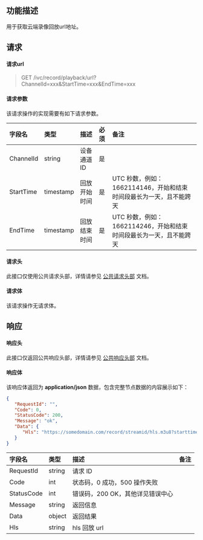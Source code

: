 ## 功能描述

用于获取云端录像回放url地址。

## 请求

#### 请求url

> GET /ivc/record/playback/url?ChannelId=xxx&StartTime=xxx&EndTime=xxx

#### 请求参数

该请求操作的实现需要有如下请求参数。

| 字段名    | 类型      | 描述         | 必须 | 备注                                                         |
| :-------- | :-------- | :----------- | :--- | :----------------------------------------------------------- |
| ChannelId | string    | 设备通道 ID  | 是   |                                                              |
| StartTime | timestamp | 回放开始时间 | 是   | UTC 秒数，例如：1662114146，开始和结束时间段最长为一天，且不能跨天 |
| EndTime   | timestamp | 回放结束时间 | 是   | UTC 秒数，例如：1662114246，开始和结束时间段最长为一天，且不能跨天 |

#### 请求头

此接口仅使用公共请求头部，详情请参见 [公共请求头部](https://cloud.tencent.com/document/product/1344/50451) 文档。

#### 请求体

该请求操作无请求体。

## 响应

#### 响应头

此接口仅返回公共响应头部，详情请参见 [公共响应头部](https://cloud.tencent.com/document/product/1344/50452) 文档。

#### 响应体

该响应体返回为 **application/json** 数据，包含完整节点数据的内容展示如下：

```json
{
   "RequestId": "",
   "Code": 0,
   "StatusCode": 200,
   "Message": "ok",
   "Data": {
      "Hls": "https://somedomain.com/record/streamid/hls.m3u8?starttime=1662114146&endtime=1662114846&token="
   }
}
```

| 字段名     | 类型   | 描述                             | 备注 |
| :--------- | :----- | :------------------------------- | :--- |
| RequestId  | string | 请求 ID                          |      |
| Code       | int    | 状态码，0 成功，500 操作失败     |      |
| StatusCode | int    | 错误码，200 OK，其他详见错误中心 |      |
| Message    | string | 返回信息                         |      |
| Data       | object | 返回结果                         |      |
| Hls    | string | hls 回放 url |      |

